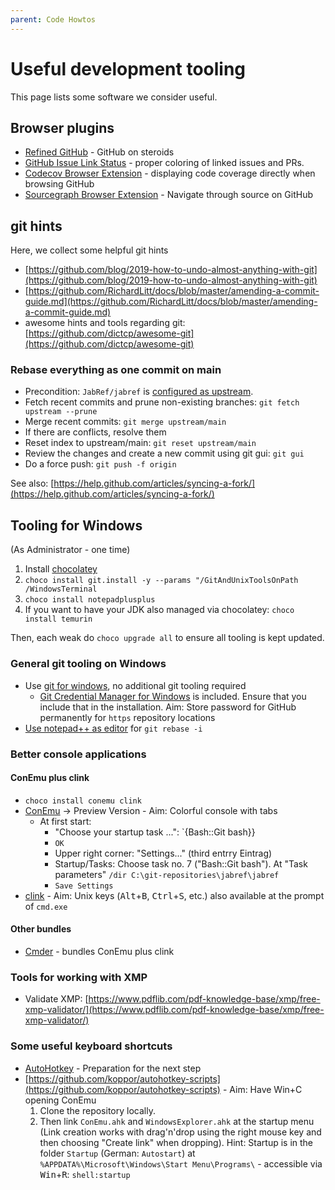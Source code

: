 ```yaml
---
parent: Code Howtos
---
```

# Useful development tooling

This page lists some software we consider useful.

## Browser plugins

* [Refined GitHub](https://github.com/sindresorhus/refined-github) - GitHub on steroids
* [GitHub Issue Link Status](https://github.com/fregante/github-issue-link-status) - proper coloring of linked issues and PRs.
* [Codecov Browser Extension](https://github.com/codecov/browser-extension) - displaying code coverage directly when browsing GitHub
* [Sourcegraph Browser Extension](https://docs.sourcegraph.com/integration/browser\_extension) - Navigate through source on GitHub

## git hints

Here, we collect some helpful git hints

* [https://github.com/blog/2019-how-to-undo-almost-anything-with-git](https://github.com/blog/2019-how-to-undo-almost-anything-with-git)
* [https://github.com/RichardLitt/docs/blob/master/amending-a-commit-guide.md](https://github.com/RichardLitt/docs/blob/master/amending-a-commit-guide.md)
* awesome hints and tools regarding git: [https://github.com/dictcp/awesome-git](https://github.com/dictcp/awesome-git)

### Rebase everything as one commit on main

* Precondition: `JabRef/jabref` is [configured as upstream](https://help.github.com/articles/configuring-a-remote-for-a-fork/).
* Fetch recent commits and prune non-existing branches: `git fetch upstream --prune`
* Merge recent commits: `git merge upstream/main`
* If there are conflicts, resolve them
* Reset index to upstream/main: `git reset upstream/main`
* Review the changes and create a new commit using git gui: `git gui`
* Do a force push: `git push -f origin`

See also: [https://help.github.com/articles/syncing-a-fork/](https://help.github.com/articles/syncing-a-fork/)

## Tooling for Windows

(As Administrator - one time)

1. Install [chocolatey](https://chocolatey.org)
2. `choco install git.install -y --params "/GitAndUnixToolsOnPath /WindowsTerminal`
3. `choco install notepadplusplus`
4. If you want to have your JDK also managed via chocolatey: `choco install temurin`

Then, each weak do `choco upgrade all` to ensure all tooling is kept updated.

### General git tooling on Windows

* Use [git for windows](https://git-for-windows.github.io), no additional git tooling required
  * [Git Credential Manager for Windows](https://github.com/Microsoft/Git-Credential-Manager-for-Windows) is included. Ensure that you include that in the installation. Aim: Store password for GitHub permanently for `https` repository locations
* [Use notepad++ as editor](http://stackoverflow.com/a/2486342/873282) for `git rebase -i`

### Better console applications

#### ConEmu plus clink

* `choco install conemu clink`
* [ConEmu](http://conemu.github.io) -> Preview Version - Aim: Colorful console with tabs
  * At first start:
    * "Choose your startup task ...": \`{Bash::Git bash\}}
    * `OK`
    * Upper right corner: "Settings..." (third entrry Eintrag)
    * Startup/Tasks: Choose task no. 7 ("Bash::Git bash"). At "Task parameters" `/dir C:\git-repositories\jabref\jabref`
    * `Save Settings`
* [clink](http://mridgers.github.io/clink/) - Aim: Unix keys (<kbd>Alt</kbd>+<kbd>B</kbd>, <kbd>Ctrl</kbd>+<kbd>S</kbd>, etc.) also available at the prompt of `cmd.exe`

#### Other bundles

* [Cmder](http://cmder.net) - bundles ConEmu plus clink

### Tools for working with XMP

* Validate XMP: [https://www.pdflib.com/pdf-knowledge-base/xmp/free-xmp-validator/](https://www.pdflib.com/pdf-knowledge-base/xmp/free-xmp-validator/)

### Some useful keyboard shortcuts

* [AutoHotkey](http://autohotkey.com) - Preparation for the next step
* [https://github.com/koppor/autohotkey-scripts](https://github.com/koppor/autohotkey-scripts) - Aim: Have Win+C opening ConEmu
  1. Clone the repository locally.
  2. Then link `ConEmu.ahk` and `WindowsExplorer.ahk` at the startup menu (Link creation works with drag'n'drop using the right mouse key and then choosing "Create link" when dropping). Hint: Startup is in the folder `Startup` (German: `Autostart`) at `%APPDATA%\Microsoft\Windows\Start Menu\Programs\` - accessible via <kbd>Win</kbd>+<kbd>R</kbd>: `shell:startup`
